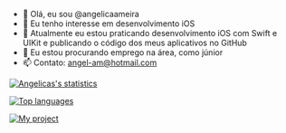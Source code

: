 - 👋 Olá, eu sou @angelicaameira
- 👀 Eu tenho interesse em desenvolvimento iOS
- 🌱 Atualmente eu estou praticando desenvolvimento iOS com Swift e UIKit e publicando o código dos meus aplicativos no GitHub
- 💞️ Eu estou procurando emprego na área, como júnior
- 📫 Contato: angel-am@hotmail.com

[![Angelicas's statistics](https://github-readme-stats.vercel.app/api?username=angelicaameira&hide=stars)](https://github.com/angelicaameira)

[![Top languages](https://github-readme-stats.vercel.app/api/top-langs?username=angelicaameira&layout=compact)](https://github.com/angelicaameira)

[![My project](https://github-readme-stats.vercel.app/api/pin/?username=angelicaameira&repo=EasyDecision)](https://github.com/angelicaameira/EasyDecision)

<!---
angelicaameira/angelicaameira is a ✨ special ✨ repository because its `README.md` (this file) appears on your GitHub profile.
You can click the Preview link to take a look at your changes.
--->
